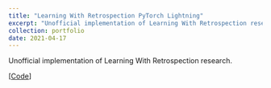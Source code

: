 ```yaml
---
title: "Learning With Retrospection PyTorch Lightning"
excerpt: "Unofficial implementation of Learning With Retrospection research"
collection: portfolio
date: 2021-04-17
---
```

Unofficial implementation of Learning With Retrospection research.

[[Code](https://github.com/mrifkikurniawan/LearningWithRetrospection "Github Documentantion")]
